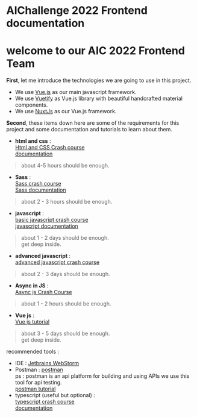 # AIChallenge 2022 Frontend documentation

# **welcome to our AIC 2022 Frontend Team**

**First**, let me introduce the technologies we are going to use in this project.

* We use [Vue.js](https://vuejs.org/) as our main javascript framework.
* We use [Vuetify](https://vuetifyjs.com/en/) as Vue.js library with beautiful handcrafted material components.
* We use [NuxtJs](https://nuxtjs.org/) as our Vue.js framework.

**Second**, these items down here are some of the requirements for this project and some
documentation and tutorials to learn about them.

- **html and css** :  
[Html and CSS Crash course](https://youtube.com/playlist?list=PL4cUxeGkcC9ivBf_eKCPIAYXWzLlPAm6G)  
[documentation](https://developer.mozilla.org/en-US/docs/Web/HTML)
> about 4-5 hours should be enough.

- **Sass** :  
[Sass crash course](https://www.youtube.com/watch?v=nu5mdN2JIwM)  
[Sass documentation](https://sass-lang.com/documentation)
> about 2 - 3 hours should be enough.

- **javascript** :  
[basic javascript crash course](https://www.youtube.com/watch?v=hdI2bqOjy3c)  
[javascript documentation](https://javascript.info)
> about 1 - 2 days should be enough.  
> get deep inside.

- **advanced javascript** :  
[advanced javascript crash course](https://youtube.com/playlist?list=PL4cUxeGkcC9haFPT7J25Q9GRB_ZkFrQAc)
> about 2 - 3 days should be enough.

- **Async in  JS** :  
[ Async js Crash Course](https://youtu.be/PoRJizFvM7s)
> about 1 - 2 hours should be enough.

- **Vue js** :  
[Vue js tutorial](https://youtube.com/playlist?list=PL4cUxeGkcC9gQcYgjhBoeQH7wiAyZNrYa)
> about 3 - 5 days should be enough.  
> get deep inside.

recommended tools :  
- IDE : [Jetbrains WebStorm](https://https://soft98.ir/internet/web-design/3564-%D8%AF%D8%A7%D9%86%D9%80%D9%84%D9%80%D9%88%D8%AF-%D9%88%D8%A8-%D8%A7%D8%B3%D9%80%D8%AA%D9%80%D9%88%D8%B1%D9%85.html)
- Postman : [postman](https://www.postman.com/downloads/)  
ps : postman is an api platform for building and using APIs
we use this tool for api testing.  
[postman tutorial](https://www.youtube.com/watch?v=FjgYtQK_zLE&ab_channel=ValentinDespa)  
- typescript (useful but optional) :  
[typescript crash course](https://www.youtube.com/watch?v=BCg4U1FzODs)  
[documentation](https://www.typescriptlang.org/docs/)
